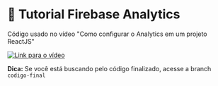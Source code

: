 # 🚀 Tutorial Firebase Analytics

Código usado no vídeo "Como configurar o Analytics em um projeto ReactJS"

[![Link para o vídeo](https://img.youtube.com/vi/PvSBmhRm9ZI/0.jpg)](https://www.youtube.com/watch?v=PvSBmhRm9ZI)

**Dica:** Se você está buscando pelo código finalizado, acesse a branch `codigo-final`

